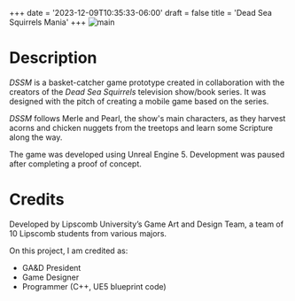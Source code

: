 +++
date = '2023-12-09T10:35:33-06:00'
draft = false
title = 'Dead Sea Squirrels Mania'
+++
![main](/JustinTAlexander-AWebsite/images/DSSM.png)

# Description
*DSSM* is a basket-catcher game prototype created in collaboration with the creators of the *Dead Sea Squirrels* television show/book series. It was designed with the pitch of creating a mobile game based on the series. 

*DSSM* follows Merle and Pearl, the show's main characters, as they harvest acorns and chicken nuggets from the treetops and learn some Scripture along the way.

The game was developed using Unreal Engine 5. Development was paused after completing a proof of concept.
# Credits
Developed by Lipscomb University’s Game Art and Design Team, a team of 10 Lipscomb students from various majors.

On this project, I am credited as:
- GA&D President
- Game Designer
- Programmer (C++, UE5 blueprint code)

